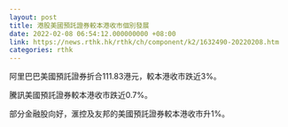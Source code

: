 ```yaml
---
layout: post
title: 港股美國預託證券較本港收市個別發展
date: 2022-02-08 06:54:12.000000000 +08:00
link: https://news.rthk.hk/rthk/ch/component/k2/1632490-20220208.htm
categories: rthk
---
```


阿里巴巴美國預託證券折合111.83港元，較本港收市跌近3%。

騰訊美國預託證券較本港收市跌近0.7%。

部分金融股向好，滙控及友邦的美國預託證券較本港收市升1%。
